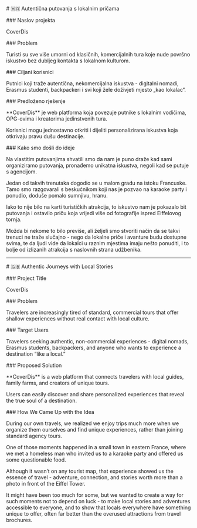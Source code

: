 \# 🇭🇷 Autentična putovanja s lokalnim pričama



\### Naslov projekta

CoverDis



\### Problem  

Turisti su sve više umorni od klasičnih, komercijalnih tura koje nude površno iskustvo bez dubljeg kontakta s lokalnom kulturom.



\### Ciljani korisnici  

Putnici koji traže autentična, nekomercijalna iskustva - digitalni nomadi, Erasmus studenti, backpackeri i svi koji žele doživjeti mjesto „kao lokalac“.



\### Predloženo rješenje  

\*\*CoverDis\*\* je web platforma koja povezuje putnike s lokalnim vodičima, OPG-ovima i kreatorima jedinstvenih tura.  

Korisnici mogu jednostavno otkriti i dijeliti personalizirana iskustva koja otkrivaju pravu dušu destinacije.



\### Kako smo došli do ideje  

Na vlastitim putovanjima shvatili smo da nam je puno draže kad sami organiziramo putovanja, pronađemo unikatna iskustva, negoli kad se putuje s agencijom.  

Jedan od takvih trenutaka dogodio se u malom gradu na istoku Francuske. Tamo smo razgovarali s beskućnikom koji nas je pozvao na karaoke party i ponudio, doduše pomalo sumnjivu, hranu.  

Iako to nije bilo na karti turističkih atrakcija, to iskustvo nam je pokazalo bit putovanja i ostavilo priču koja vrijedi više od fotografije ispred Eiffelovog tornja.  

Možda bi nekome to bilo previše, ali željeli smo stvoriti način da se takvi trenuci ne traže slučajno - nego da lokalne priče i avanture budu dostupne svima, te da ljudi vide da lokalci u raznim mjestima imaju nešto ponuditi, i to bolje od izlizanih atrakcija s naslovnih strana udžbenika.



---



\# 🇬🇧 Authentic Journeys with Local Stories



\### Project Title

CoverDis



\### Problem  

Travelers are increasingly tired of standard, commercial tours that offer shallow experiences without real contact with local culture.



\### Target Users  

Travelers seeking authentic, non-commercial experiences - digital nomads, Erasmus students, backpackers, and anyone who wants to experience a destination “like a local.”



\### Proposed Solution  

\*\*CoverDis\*\* is a web platform that connects travelers with local guides, family farms, and creators of unique tours.  

Users can easily discover and share personalized experiences that reveal the true soul of a destination.



\### How We Came Up with the Idea  

During our own travels, we realized we enjoy trips much more when we organize them ourselves and find unique experiences, rather than joining standard agency tours.  

One of those moments happened in a small town in eastern France, where we met a homeless man who invited us to a karaoke party and offered us some questionable food.  

Although it wasn’t on any tourist map, that experience showed us the essence of travel - adventure, connection, and stories worth more than a photo in front of the Eiffel Tower.  

It might have been too much for some, but we wanted to create a way for such moments not to depend on luck - to make local stories and adventures accessible to everyone, and to show that locals everywhere have something unique to offer, often far better than the overused attractions from travel brochures.



